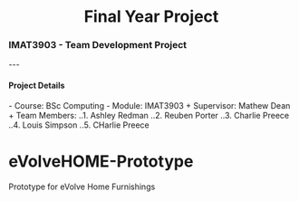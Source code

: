 <center><h1>Final Year Project</h1></center>
<h3>IMAT3903 - Team Development Project</h3>
---
<h4>Project Details</h4>
- Course: BSc Computing
- Module: IMAT3903
+ Supervisor: Mathew Dean
+ Team Members:
..1. Ashley Redman
..2. Reuben Porter
..3. Charlie Preece
..4. Louis Simpson
..5. CHarlie Preece


# eVolveHOME-Prototype
Prototype for eVolve Home Furnishings
